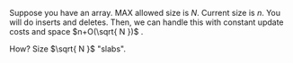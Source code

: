 Suppose you have an array. MAX allowed size is $N$. 
Current size is $n$. You will do inserts and deletes. 
Then, we can handle this with constant update costs and space $n+O(\sqrt{ N })$ .

How?
Size $\sqrt{ N }$ "slabs". 